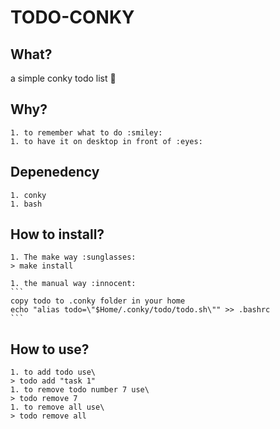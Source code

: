 # TODO-CONKY

## What?
 a simple conky todo list :scroll:

## Why?
    1. to remember what to do :smiley:
    1. to have it on desktop in front of :eyes: 

## Depenedency
    1. conky
    1. bash

## How to install?
    1. The make way :sunglasses:
    > make install

    1. the manual way :innocent:
    ```
    copy todo to .conky folder in your home
    echo "alias todo=\"$Home/.conky/todo/todo.sh\"" >> .bashrc
    ```

## How to use?
    1. to add todo use\
	> todo add "task 1"
    1. to remove todo number 7 use\
	> todo remove 7 
    1. to remove all use\
	> todo remove all
